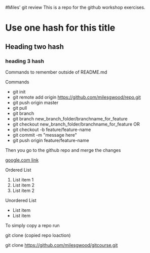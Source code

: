 #Miles' git review
This is a repo for the github workshop exercises.
# Use one hash for this title
## Heading two hash
### heading 3 hash

Commands to remember outside of README.md

Commands
 - git init
 - git remote add origin https://github.com/milesgwood/repo.git
 - git push origin master
 - git pull
 - git branch
 - git branch new_branch_folder/branchname_for_feature
 - git checkout new_branch_folder/branchname_for_feature
OR 
 - git checkout -b feature/feature-name
 - git commit -m "message here"
 - git push origin feature/feature-name

Then you go to the github repo and merge the changes

[google.com link](https://www.google.com)

Ordered List
1. List item 1
2. List item 2
3. List item 2

Unordered List
- List item
- List item

To simply copy a repo run 

git clone (copied repo loaction)

git clone https://github.com/milesgwood/gitcourse.git
